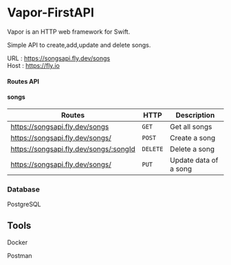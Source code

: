 # Vapor-FirstAPI
Vapor is an HTTP web framework for Swift.

Simple API to create,add,update and delete songs.

URL : https://songsapi.fly.dev/songs   
Host : https://fly.io

#### Routes API
#### songs
Routes | HTTP | Description
--- | --- | ---
https://songsapi.fly.dev/songs  | `GET` | Get all songs
https://songsapi.fly.dev/songs/ | `POST` | Create a song
https://songsapi.fly.dev/songs/:songId | `DELETE` | Delete a song
https://songsapi.fly.dev/songs/ | `PUT` | Update data of a song


### Database

PostgreSQL

## Tools
Docker

Postman

